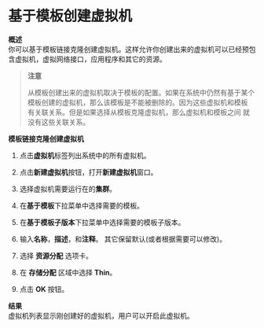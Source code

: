 # 基于模板创建虚拟机

**概述**<br/>
你可以基于模板链接克隆创建虚拟机。这样允许你创建出来的虚拟机可以已经预包含虚拟机，虚拟网络接口，应用程序和其它的资源。


> **注意**
>
> 从模板创建出来的虚拟机取决于模板的配置。如果在系统中仍然有基于某个
> 模板创建的虚拟机，那么该模板是不能被删除的。因为这些虚拟机和模板
> 有关联关系。但是如果选择从模板克隆虚拟机，那么虚拟机和模板之间
> 就没有这些关联关系。


**模板链接克隆创建虚拟机**

1. 点击**虚拟机**标签列出系统中的所有虚拟机。

2. 点击**新建虚拟机**按钮，打开**新建虚拟机**窗口。

3. 选择虚拟机需要运行在的**集群**。

4. 在**基于模板**下拉菜单中选择需要的模板。

5. 在**基于模板子版本**下拉菜单中选择需要的模板子版本。

6. 输入**名称**，**描述**，和**注释**。 其它保留默认(或者根据需要可以修改)。

7. 选择 **资源分配** 选项卡。

8. 在 **存储分配** 区域中选择 **Thin**。

9. 点击 **OK** 按钮。


**结果**<br/>
虚拟机列表显示刚创建好的虚拟机，用户可以开启此虚拟机。

